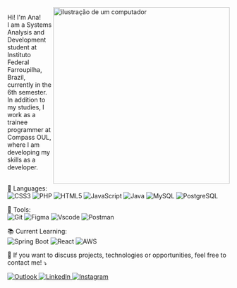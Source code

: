 <img src="https://raw.githubusercontent.com/MicaelliMedeiros/micaellimedeiros/master/image/computer-illustration.png" alt="ilustração de um computador" min-width="400px" max-width="400px" width="400px" align="right">

<p align="left"> 
 Hi! I'm Ana! <br>
I am a Systems Analysis and Development student at Instituto Federal Farroupilha, Brazil, currently in the 6th semester. <br>
In addition to my studies, I work as a trainee programmer at Compass OUL, where I am developing my skills as a developer.<br>
<br>
  
</p>

<p align="left">
  🦄 Languages: <br>
<img src="https://img.shields.io/badge/CSS3-1572B6?style=for-the-badge&logo=css3&logoColor=white" alt="CSS3" />
  <img src="https://img.shields.io/badge/PHP-777BB4?style=for-the-badge&logo=php&logoColor=white" alt="PHP" />
  <img src="https://img.shields.io/badge/HTML5-E34F26?style=for-the-badge&logo=html5&logoColor=white" alt="HTML5" />
  <img src="https://img.shields.io/badge/JavaScript-F7DF1E?style=for-the-badge&logo=javascript&logoColor=black" alt="JavaScript" />
  <img src="https://img.shields.io/badge/java-%23ED8B00.svg?style=for-the-badge&logo=openjdk&logoColor=white" alt="Java" />
  <img src="https://img.shields.io/badge/MySQL-00000F?style=for-the-badge&logo=mysql&logoColor=white" alt="MySQL" />
  <img src="https://img.shields.io/badge/PostgreSQL-000?style=for-the-badge&logo=postgresql" alt="PostgreSQL" />
</p>

<p align="left">
  💼 Tools: <br>
<img src="https://img.shields.io/badge/GIT-E44C30?style=for-the-badge&logo=git&logoColor=white" alt="Git" />
<img src="https://img.shields.io/badge/Figma-696969?style=for-the-badge&logo=figma&logoColor=figma" alt="Figma" />
<img src="https://img.shields.io/badge/Vscode-007ACC?style=for-the-badge&logo=visual-studio-code&logoColor=white" alt="Vscode" />
   <img src="https://img.shields.io/badge/Postman-FF6C37?style=for-the-badge&logo=postman&logoColor=white" alt="Postman" />
</p>

<p align="left">
📚 Current Learning: <br>
<img src="https://img.shields.io/badge/Spring%20Boot-6DB33F?style=for-the-badge&logo=springboot&logoColor=white" alt="Spring Boot" />
  <img src="https://img.shields.io/badge/React-61DAFB?style=for-the-badge&logo=react&logoColor=black" alt="React" />
  <img src="https://img.shields.io/badge/Amazon%20AWS-232F3E?style=for-the-badge&logo=amazonaws&logoColor=white" alt="AWS" />
  
</p>
<p align="left">
  💌 If you want to discuss projects, technologies or opportunities, feel free to contact me! ⤵️
</p>

<p align="left">
<a href="mailto:anacarol.alves1@outlook.com" title="Outlook">
    <img src="https://img.shields.io/badge/Microsoft_Outlook-0078D4?style=for-the-badge&logo=microsoft-outlook&logoColor=white" alt="Outlook"/>
  </a>
  <a href="https://www.linkedin.com/in/ana-carolina-alves-farias-8a998b266/" title="LinkedIn">
    <img src="https://img.shields.io/badge/-Linkedin-0e76a8?style=flat-square&logo=linkedin&logoColor=white" alt="LinkedIn"/>
  </a>
  <a href="https://www.instagram.com/acaf02/" title="Instagram">
    <img src="https://img.shields.io/badge/-Instagram-DF0174?style=flat-square&labelColor=DF0174&logo=instagram&logoColor=white" alt="Instagram"/>
  </a>
</p>
